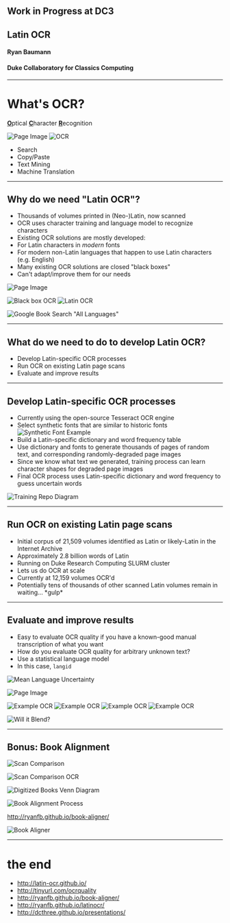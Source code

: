 ## Work in Progress at DC3
## Latin OCR
#### Ryan Baumann
#### Duke Collaboratory for Classics Computing

---

# What's OCR?
<span><u>**O**</u>ptical <u>**C**</u>haracter <u>**R**</u>ecognition</span><!-- .element: class="fragment" data-fragment-index="1" -->

![Page Image](../assets/Latin_OCR/example_page_image.png)<!-- .element: class="fragment" style="background: white; width: 384px;" data-fragment-index="2" -->
![OCR](../assets/Latin_OCR/example_latin_22.png)<!-- .element: class="fragment" style="background: white; width: 500px;" data-fragment-index="3" -->

* Search<!-- .element: class="fragment" data-fragment-index="4" -->
* Copy/Paste<!-- .element: class="fragment" data-fragment-index="4" -->
* Text Mining<!-- .element: class="fragment" data-fragment-index="4" -->
* Machine Translation<!-- .element: class="fragment" data-fragment-index="4" -->

---

## Why do we need "Latin OCR"?
* Thousands of volumes printed in (Neo-)Latin, now scanned
* OCR uses character training and language model to recognize characters
* Existing OCR solutions are mostly developed:
 * For Latin characters in *modern* fonts
 * For modern non-Latin languages that happen to use Latin characters (e.g. English)
* Many existing OCR solutions are closed "black boxes"
 * Can't adapt/improve them for our needs


![Page Image](../assets/Latin_OCR/example_page_image.png)<!-- .element: style="background: white; width: 250px;" -->

![Black box OCR](../assets/Latin_OCR/example_black_box.png)<!-- .element: class="fragment" style="background: white; width: 500px;" data-fragment-index="1" -->
![Latin OCR](../assets/Latin_OCR/example_latin_22.png)<!-- .element: class="fragment" style="background: white; width: 500px;" data-fragment-index="2" -->


![Google Book Search "All Languages"](../assets/Latin_OCR/googlebooks.png)<!-- .element: style="background: white; width: 600px;" -->

---

## What do we need to do to develop Latin OCR?
* Develop Latin-specific OCR processes
* Run OCR on existing Latin page scans
* Evaluate and improve results

---

## Develop Latin-specific OCR processes
* Currently using the open-source Tesseract OCR engine
* Select synthetic fonts that are similar to historic fonts ![Synthetic Font Example](../assets/Latin_OCR/imfell.png)<!-- .element: style="background: white; width: 768px;" -->
* Build a Latin-specific dictionary and word frequency table
* Use dictionary and fonts to generate thousands of pages of random text, and corresponding randomly-degraded page images
* Since we know what text we generated, training process can learn character shapes for degraded page images
* Final OCR process uses Latin-specific dictionary and word frequency to guess uncertain words


![Training Repo Diagram](../assets/Latin_OCR/training-repo-diagram.png)<!-- .element: style="background: white; width: 768px;" -->

---

## Run OCR on existing Latin page scans
* Initial corpus of 21,509 volumes identified as Latin or likely-Latin in the Internet Archive
 * Approximately 2.8 billion words of Latin
* Running on Duke Research Computing SLURM cluster
 * Lets us do OCR at scale
 * Currently at 12,159 volumes OCR'd
* Potentially tens of thousands of other scanned Latin volumes remain in waiting... \*gulp\*

---

## Evaluate and improve results
* Easy to evaluate OCR quality if you have a known-good manual transcription of what you want
* How do you evaluate OCR quality for arbitrary unknown text?
 * Use a statistical language model
 * In this case, `langid`

![Mean Language Uncertainty](../assets/Latin_OCR/meanlanguageuncertainty.png)<!-- .element: style="background: white; width: 400px;" --> 


![Page Image](../assets/Latin_OCR/example_page_image.png)<!-- .element: style="background: white; width: 250px;" -->

![Example OCR](../assets/Latin_OCR/example_black_box.png)<!-- .element: style="background: white; height: 200px;" -->
![Example OCR](../assets/Latin_OCR/example_google.png)<!-- .element: style="background: white; height: 200px;" -->
![Example OCR](../assets/Latin_OCR/example_latin_specific.png)<!-- .element: style="background: white; height: 200px;" -->
![Example OCR](../assets/Latin_OCR/example_latin_22.png)<!-- .element: style="background: white; height: 200px;" -->


![Will it Blend?](../assets/Latin_OCR/willitblend.jpg)<!-- .element: style="width: 768px;" -->

---

## Bonus: Book Alignment

![Scan Comparison](../assets/Latin_OCR/scancomparison.png)<!-- .element: style="width: 768px;" -->


![Scan Comparison OCR](../assets/Latin_OCR/scancomparison-ocr.png)<!-- .element: style="width: 768px;" -->


![Digitized Books Venn Diagram](../assets/Latin_OCR/venn.png)<!-- .element: style="width: 768px;" -->


![Book Alignment Process](../assets/Latin_OCR/bookalignment.jpg)<!-- .element: style="width: 768px;" -->


<http://ryanfb.github.io/book-aligner/>

![Book Aligner](../assets/Latin_OCR/bookaligner.png)<!-- .element: style="width: 768px;" -->

---

# the end

* <http://latin-ocr.github.io/>
* <http://tinyurl.com/ocrquality>
* <http://ryanfb.github.io/book-aligner/>
* <http://ryanfb.github.io/latinocr/>
* <http://dcthree.github.io/presentations/>

